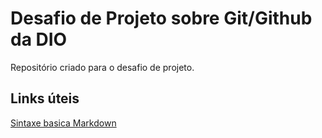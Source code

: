 # Desafio de Projeto sobre Git/Github da DIO
Repositório criado para o desafio de projeto.
## Links úteis
[Sintaxe basica Markdown](https://www.markdownguide.org/basic-syntax/)
